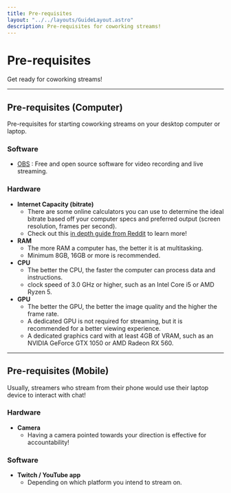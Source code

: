 ```yaml
---
title: Pre-requisites
layout: "../../layouts/GuideLayout.astro"
description: Pre-requisites for coworking streams!
---
```


# Pre-requisites

Get ready for coworking streams!

---

## Pre-requisites (Computer)

Pre-requisites for starting coworking streams on your desktop computer or laptop.

### Software

- [OBS](https://obsproject.com/) : Free and open source software for video recording and live streaming.

### Hardware

- **Internet Capacity (bitrate)**
  - There are some online calculators you can use to determine the ideal bitrate based off your computer specs and preferred output (screen resolution, frames per second).
  - Check out this [in depth guide from Reddit](https://www.reddit.com/r/Twitch/comments/2dz7ru/bitrates_resolutions_and_quality/) to learn more!
- **RAM**
  - The more RAM a computer has, the better it is at multitasking.
  - Minimum 8GB, 16GB or more is recommended.
- **CPU**
  - The better the CPU, the faster the computer can process data and instructions.
  - clock speed of 3.0 GHz or higher, such as an Intel Core i5 or AMD Ryzen 5.
- **GPU**
  - The better the GPU, the better the image quality and the higher the frame rate. 
  - A dedicated GPU is not required for streaming, but it is recommended for a better viewing experience.
  - A dedicated graphics card with at least 4GB of VRAM, such as an NVIDIA GeForce GTX 1050 or AMD Radeon RX 560.

---

## Pre-requisites (Mobile)

Usually, streamers who stream from their phone would use their laptop device to interact with chat!

### Hardware

- **Camera**
  - Having a camera pointed towards your direction is effective for accountability!

### Software

- **Twitch / YouTube app**
  - Depending on which platform you intend to stream on.
